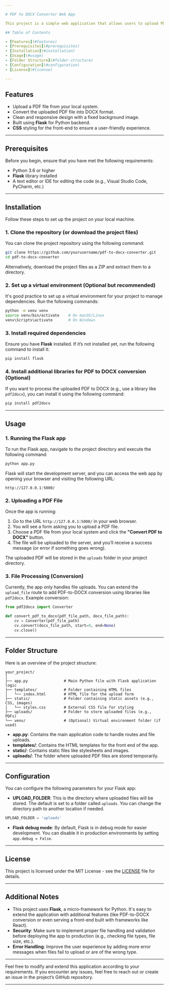 ```yaml
---

# PDF to DOCX Converter Web App

This project is a simple web application that allows users to upload PDF files, which are then processed and converted to DOCX format. The application is built using **Flask** and includes a minimal front-end with HTML and CSS to provide an easy-to-use interface for file uploads.

## Table of Contents

- [Features](#features)
- [Prerequisites](#prerequisites)
- [Installation](#installation)
- [Usage](#usage)
- [Folder Structure](#folder-structure)
- [Configuration](#configuration)
- [License](#license)

---
```


## Features

- Upload a PDF file from your local system.
- Convert the uploaded PDF file into DOCX format.
- Clean and responsive design with a fixed background image.
- Built using **Flask** for Python backend.
- **CSS** styling for the front-end to ensure a user-friendly experience.

---

## Prerequisites

Before you begin, ensure that you have met the following requirements:

- Python 3.6 or higher
- **Flask** library installed
- A text editor or IDE for editing the code (e.g., Visual Studio Code, PyCharm, etc.)

---

## Installation

Follow these steps to set up the project on your local machine.

### 1. Clone the repository (or download the project files)

You can clone the project repository using the following command:
```bash
git clone https://github.com/yourusername/pdf-to-docx-converter.git
cd pdf-to-docx-converter
```

Alternatively, download the project files as a ZIP and extract them to a directory.

### 2. Set up a virtual environment (Optional but recommended)

It's good practice to set up a virtual environment for your project to manage dependencies. Run the following commands:

```bash
python -m venv venv
source venv/bin/activate    # On macOS/Linux
venv\Scripts\activate       # On Windows
```

### 3. Install required dependencies

Ensure you have **Flask** installed. If it’s not installed yet, run the following command to install it:

```bash
pip install flask
```

### 4. Install additional libraries for PDF to DOCX conversion (Optional)

If you want to process the uploaded PDF to DOCX (e.g., use a library like `pdf2docx`), you can install it using the following command:

```bash
pip install pdf2docx
```

---

## Usage

### 1. Running the Flask app

To run the Flask app, navigate to the project directory and execute the following command:

```bash
python app.py
```

Flask will start the development server, and you can access the web app by opening your browser and visiting the following URL:

```
http://127.0.0.1:5000/
```

### 2. Uploading a PDF File

Once the app is running:

1. Go to the URL `http://127.0.0.1:5000/` in your web browser.
2. You will see a form asking you to upload a PDF file.
3. Choose a PDF file from your local system and click the **"Convert PDF to DOCX"** button.
4. The file will be uploaded to the server, and you’ll receive a success message (or error if something goes wrong).

The uploaded PDF will be stored in the `uploads` folder in your project directory.

### 3. File Processing (Conversion)

Currently, the app only handles file uploads. You can extend the `upload_file` route to add PDF-to-DOCX conversion using libraries like `pdf2docx`. Example conversion:

```python
from pdf2docx import Converter

def convert_pdf_to_docx(pdf_file_path, docx_file_path):
    cv = Converter(pdf_file_path)
    cv.convert(docx_file_path, start=0, end=None)
    cv.close()
```

---

## Folder Structure

Here is an overview of the project structure:

```
your_project/
│
├── app.py                # Main Python file with Flask application logic
├── templates/            # Folder containing HTML files
│   └── index.html        # HTML file for the upload form
├── static/               # Folder containing static assets (e.g., CSS, images)
│   └── styles.css        # External CSS file for styling
├── uploads/              # Folder to store uploaded files (e.g., PDFs)
└── venv/                 # (Optional) Virtual environment folder (if used)
```

- **app.py**: Contains the main application code to handle routes and file uploads.
- **templates/**: Contains the HTML templates for the front end of the app.
- **static/**: Contains static files like stylesheets and images.
- **uploads/**: The folder where uploaded PDF files are stored temporarily.

---

## Configuration

You can configure the following parameters for your Flask app:

- **UPLOAD_FOLDER**: This is the directory where uploaded files will be stored. The default is set to a folder called `uploads`. You can change the directory path to another location if needed.

```python
UPLOAD_FOLDER = 'uploads'
```

- **Flask debug mode**: By default, Flask is in debug mode for easier development. You can disable it in production environments by setting `app.debug = False`.

---

## License

This project is licensed under the MIT License - see the [LICENSE](LICENSE) file for details.

---

## Additional Notes

- This project uses **Flask**, a micro-framework for Python. It's easy to extend the application with additional features (like PDF-to-DOCX conversion or even serving a front-end built with frameworks like React).
- **Security**: Make sure to implement proper file handling and validation before deploying the app to production (e.g., checking file types, file size, etc.).
- **Error Handling**: Improve the user experience by adding more error messages when files fail to upload or are of the wrong type.

---

Feel free to modify and extend this application according to your requirements. If you encounter any issues, feel free to reach out or create an issue in the project’s GitHub repository.

--- 

